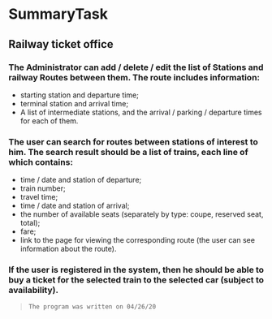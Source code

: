# SummaryTask

## Railway ticket office

### The Administrator can add / delete / edit the list of Stations and railway Routes between them. The route includes information:

- starting station and departure time; 
- terminal station and arrival time; 
- A list of intermediate stations, and the arrival / parking / departure times for each of them.


### The user can search for routes between stations of interest to him. The search result should be a list of trains, each line of which contains: 

- time / date and station of departure;
- train number;
- travel time; 
- time / date and station of arrival; 
- the number of available seats (separately by type: coupe, reserved seat, total); 
- fare; 
- link to the page for viewing the corresponding route (the user can see information about the route). 


### If the user is registered in the system, then he should be able to buy a ticket for the selected train to the selected car (subject to availability).

>`The program was written on 04/26/20`

